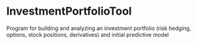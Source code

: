 # InvestmentPortfolioTool
Program for building and analyzing an investment portfolio (risk hedging, options, stock positions, derivatives) and initial predictive model
